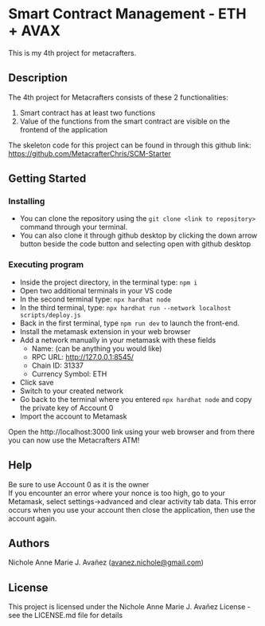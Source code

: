 # Smart Contract Management - ETH + AVAX

This is my 4th project for metacrafters.

## Description

The 4th project for Metacrafters consists of these 2 functionalities:
1. Smart contract has at least two functions
2. Value of the functions from the smart contract are visible on the frontend of the application

The skeleton code for this project can be found in through this github link: https://github.com/MetacrafterChris/SCM-Starter

## Getting Started

### Installing

* You can clone the repository using the ```git clone <link to repository>``` command through your terminal.
* You can also clone it through github desktop by clicking the down arrow button beside the code button and selecting open with github desktop

### Executing program

* Inside the project directory, in the terminal type: ```npm i```
* Open two additional terminals in your VS code
* In the second terminal type: ```npx hardhat node```
* In the third terminal, type: ```npx hardhat run --network localhost scripts/deploy.js```
* Back in the first terminal, type ```npm run dev``` to launch the front-end.
* Install the metamask extension in your web browser
* Add a network manually in your metamask with these fields
  - Name: (can be anything you would like)
  - RPC URL: http://127.0.0.1:8545/
  - Chain ID: 31337
  - Currency Symbol: ETH
* Click save
* Switch to your created network
* Go back to the terminal where you entered ```npx hardhat node``` and copy the private key of Account 0
* Import the account to Metamask

Open the http://localhost:3000 link using your web browser and from there you can now use the Metacrafters ATM!

## Help

Be sure to use Account 0 as it is the owner </br>
If you encounter an error where your nonce is too high, go to your Metamask, select settings->advanced and clear activity tab data. This error occurs when you use your account then close the application, then use the account again.

## Authors

Nichole Anne Marie J. Avañez (avanez.nichole@gmail.com)


## License

This project is licensed under the Nichole Anne Marie J. Avañez License - see the LICENSE.md file for details
